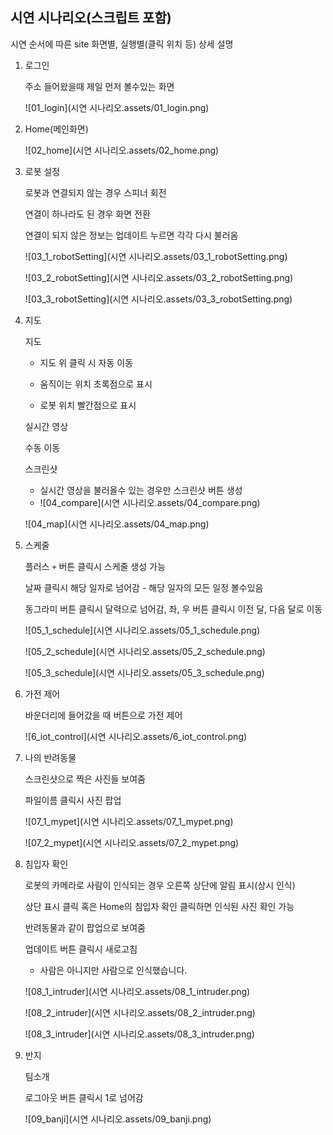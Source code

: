 ## 시연 시나리오(스크립트 포함)

시연 순서에 따른 site 화면별, 실행별(클릭 위치 등) 상세 설명

1. 로그인

   주소 들어왔을때 제일 먼저 볼수있는 화면

   ![01_login](시연 시나리오.assets/01_login.png)

2. Home(메인화면)

   ![02_home](시연 시나리오.assets/02_home.png)

3. 로봇 설정

   로봇과 연결되지 않는 경우 스피너 회전

   연결이 하나라도 된 경우 화면 전환

   연결이 되지 않은 정보는 업데이트 누르면 각각 다시 불러옴

   ![03_1_robotSetting](시연 시나리오.assets/03_1_robotSetting.png)

   ![03_2_robotSetting](시연 시나리오.assets/03_2_robotSetting.png)

   ![03_3_robotSetting](시연 시나리오.assets/03_3_robotSetting.png)

4. 지도

   지도

   - 지도 위 클릭 시 자동 이동

   - 움직이는 위치 초록점으로 표시

   - 로봇 위치 빨간점으로 표시

   실시간 영상

   수동 이동

   스크린샷

   - 실시간 영상을 불러올수 있는 경우만 스크린샷 버튼 생성
   - ![04_compare](시연 시나리오.assets/04_compare.png)

   

   ![04_map](시연 시나리오.assets/04_map.png)

5. 스케줄

   플러스 `+`  버튼 클릭시 스케줄 생성 가능

   날짜 클릭시 해당 일자로 넘어감 - 해당 일자의 모든 일정 볼수있음

   동그라미 버튼 클릭시 달력으로 넘어감, 좌, 우 버튼 클릭시 이전 달, 다음 달로 이동

   ![05_1_schedule](시연 시나리오.assets/05_1_schedule.png)

   ![05_2_schedule](시연 시나리오.assets/05_2_schedule.png)

   ![05_3_schedule](시연 시나리오.assets/05_3_schedule.png)

6. 가전 제어

   바운더리에 들어갔을 때 버튼으로 가전 제어

   ![6_iot_control](시연 시나리오.assets/6_iot_control.png)

7. 나의 반려동물

   스크린샷으로 찍은 사진들 보여줌

   파일이름 클릭시 사진 팝업

   ![07_1_mypet](시연 시나리오.assets/07_1_mypet.png)

   ![07_2_mypet](시연 시나리오.assets/07_2_mypet.png)

8. 침입자 확인

   로봇의 카메라로 사람이 인식되는 경우 오른쪽 상단에 알림 표시(상시 인식)

   상단 표시 클릭 혹은 Home의 침입자 확인 클릭하면 인식된 사진 확인 가능

   반려동물과 같이 팝업으로 보여줌

   업데이트 버튼 클릭시 새로고침

   - 사람은 아니지만 사람으로 인식했습니다.

   ![08_1_intruder](시연 시나리오.assets/08_1_intruder.png)

   ![08_2_intruder](시연 시나리오.assets/08_2_intruder.png)

   ![08_3_intruder](시연 시나리오.assets/08_3_intruder.png)

9. 반지

   팀소개

   로그아웃 버튼 클릭시 1로 넘어감

   ![09_banji](시연 시나리오.assets/09_banji.png)

   

   

   